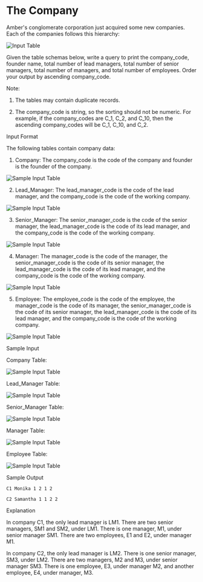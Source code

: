 # The Company
Amber's conglomerate corporation just acquired some new companies. Each of the companies follows this hierarchy: 

![Input Table](https://s3.amazonaws.com/hr-challenge-images/19505/1458531031-249df3ae87-ScreenShot2016-03-21at8.59.56AM.png)

Given the table schemas below, write a query to print the company_code, founder name, total number of lead managers, total number of senior managers, total number of managers, and total number of employees. Order your output by ascending company_code.

Note:

1. The tables may contain duplicate records.

2. The company_code is string, so the sorting should not be numeric. For example, if the company_codes are C_1, C_2, and C_10, then the ascending company_codes will be C_1, C_10, and C_2.

Input Format

The following tables contain company data:

1. Company: The company_code is the code of the company and founder is the founder of the company. 

![Sample Input Table](https://s3.amazonaws.com/hr-challenge-images/19505/1458531125-deb0a57ae1-ScreenShot2016-03-21at8.50.04AM.png)

2. Lead_Manager: The lead_manager_code is the code of the lead manager, and the company_code is the code of the working company. 

![Sample Input Table](https://s3.amazonaws.com/hr-challenge-images/19505/1458534960-2c6d764e3c-ScreenShot2016-03-21at8.50.12AM.png)

3. Senior_Manager: The senior_manager_code is the code of the senior manager, the lead_manager_code is the code of its lead manager, and the company_code is the code of the working company.  

![Sample Input Table](https://s3.amazonaws.com/hr-challenge-images/19505/1458534973-6548194998-ScreenShot2016-03-21at8.50.21AM.png)

4. Manager: The manager_code is the code of the manager, the senior_manager_code is the code of its senior manager, the lead_manager_code is the code of its lead manager, and the company_code is the code of the working company.   

![Sample Input Table](https://s3.amazonaws.com/hr-challenge-images/19505/1458534988-7fc0af46ce-ScreenShot2016-03-21at8.50.29AM.png)

5. Employee: The employee_code is the code of the employee, the manager_code is the code of its manager, the senior_manager_code is the code of its senior manager, the lead_manager_code is the code of its lead manager, and the company_code is the code of the working company.

![Sample Input Table](https://s3.amazonaws.com/hr-challenge-images/19505/1458535002-d47f63cbb4-ScreenShot2016-03-21at8.50.41AM.png)

Sample Input

Company Table:

![Sample Input Table](https://s3.amazonaws.com/hr-challenge-images/19505/1458535049-2a207c44b3-ScreenShot2016-03-21at8.50.52AM.png)

Lead_Manager Table: 

![Sample Input Table](https://s3.amazonaws.com/hr-challenge-images/19505/1458535073-919107f639-ScreenShot2016-03-21at8.51.03AM.png)

Senior_Manager Table: 

![Sample Input Table](https://s3.amazonaws.com/hr-challenge-images/19505/1458535111-b1c48335b3-ScreenShot2016-03-21at8.51.15AM.png)

Manager Table: 

![Sample Input Table](https://s3.amazonaws.com/hr-challenge-images/19505/1458535122-888f4bf340-ScreenShot2016-03-21at8.51.26AM.png)

Employee Table: 

![Sample Input Table](https://s3.amazonaws.com/hr-challenge-images/19505/1458535134-878767e0d9-ScreenShot2016-03-21at8.51.52AM.png)

Sample Output

    C1 Monika 1 2 1 2

    C2 Samantha 1 1 2 2


Explanation

In company C1, the only lead manager is LM1. There are two senior managers, SM1 and SM2, under LM1. There is one manager, M1, under senior manager SM1. There are two employees, E1 and E2, under manager M1.

In company C2, the only lead manager is LM2. There is one senior manager, SM3, under LM2. There are two managers, M2 and M3, under senior manager SM3. There is one employee, E3, under manager M2, and another employee, E4, under manager, M3.